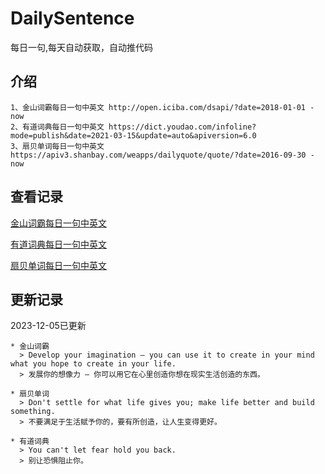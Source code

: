 # DailySentence

每日一句,每天自动获取，自动推代码

## 介绍

```
1、金山词霸每日一句中英文 http://open.iciba.com/dsapi/?date=2018-01-01 - now
2、有道词典每日一句中英文 https://dict.youdao.com/infoline?mode=publish&date=2021-03-15&update=auto&apiversion=6.0
3、扇贝单词每日一句中英文 https://apiv3.shanbay.com/weapps/dailyquote/quote/?date=2016-09-30 - now
```

## 查看记录

[金山词霸每日一句中英文](./data/iciba/)

[有道词典每日一句中英文](./data/youdao/)

[扇贝单词每日一句中英文](./data/shanbay/)

## 更新记录
2023-12-05已更新 
```
* 金山词霸
  > Develop your imagination – you can use it to create in your mind what you hope to create in your life.
  > 发展你的想像力 – 你可以用它在心里创造你想在现实生活创造的东西。

* 扇贝单词
  > Don't settle for what life gives you; make life better and build something.
  > 不要满足于生活赋予你的，要有所创造，让人生变得更好。

* 有道词典
  > You can't let fear hold you back.
  > 别让恐惧阻止你。

```
